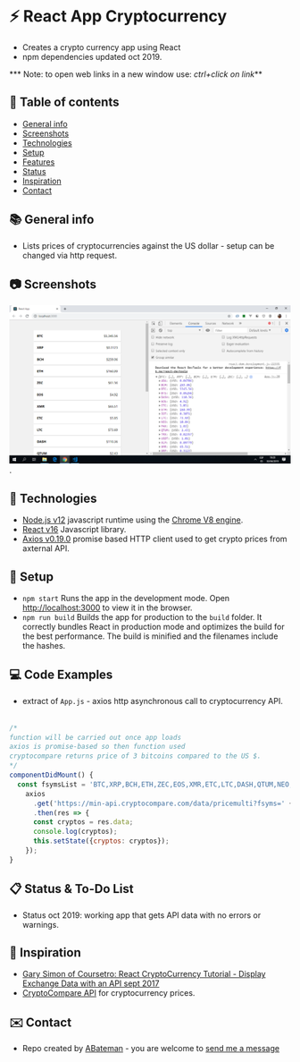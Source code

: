 # :zap: React App Cryptocurrency

* Creates a crypto currency app using React
* npm dependencies updated oct 2019.

*** Note: to open web links in a new window use: _ctrl+click on link_**

## :page_facing_up: Table of contents

* [General info](#general-info)
* [Screenshots](#screenshots)
* [Technologies](#technologies)
* [Setup](#setup)
* [Features](#features)
* [Status](#status)
* [Inspiration](#inspiration)
* [Contact](#contact)

## :books: General info

* Lists prices of cryptocurrencies against the US dollar - setup can be changed via http request.

## :camera: Screenshots

![Example screenshot](./img/crypto-api.png).

## :signal_strength: Technologies

* [Node.js v12](https://nodejs.org/) javascript runtime using the [Chrome V8 engine](https://v8.dev/).
* [React v16](https://reactjs.org/) Javascript library.
* [Axios v0.19.0](https://www.npmjs.com/package/axios) promise based HTTP client used to get crypto prices from axternal API.

## :floppy_disk: Setup

* `npm start` Runs the app in the development mode. Open [http://localhost:3000](http://localhost:3000) to view it in the browser.
* `npm run build` Builds the app for production to the `build` folder. It correctly bundles React in production mode and optimizes the build for the best performance. The build is minified and the filenames include the hashes.

## :computer: Code Examples

* extract of `App.js` - axios http asynchronous call to cryptocurrency API.

```javascript

/*
function will be carried out once app loads
axios is promise-based so then function used
cryptocompare returns price of 3 bitcoins compared to the US $.
*/
componentDidMount() {
  const fsymsList = 'BTC,XRP,BCH,ETH,ZEC,EOS,XMR,ETC,LTC,DASH,QTUM,NEO,XLM,TRX,ADA,BTS,USDT,XUC,PAX,IOT'
    axios
      .get('https://min-api.cryptocompare.com/data/pricemulti?fsyms=' + fsymsList + '&tsyms=USD')
      .then(res => {
      const cryptos = res.data;
      console.log(cryptos);
      this.setState({cryptos: cryptos});
    });
}

```

## :clipboard: Status & To-Do List

* Status oct 2019: working app that gets API data with no errors or warnings.

## :clap: Inspiration

* [Gary Simon of Coursetro: React CryptoCurrency Tutorial - Display Exchange Data with an API sept 2017](https://www.youtube.com/watch?v=18DkUJ669kc&t=120s)
* [CryptoCompare API](https://min-api.cryptocompare.com) for cryptocurrency prices.

## :envelope: Contact

* Repo created by [ABateman](https://www.andrewbateman.org) - you are welcome to [send me a message](https://andrewbateman.org/contact)
